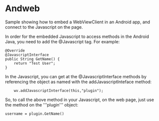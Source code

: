 # Andweb
Sample showing how to embed a WebViewClient in an Android app, and connect to the Javascript on the page.

In order for the embedded Javascript to access methods in the Android Java, you need to add the @Javascript tag. For example:


    @Override
    @JavascriptInterface
    public String GetName() {
        return "Test User";
    }

In the Javascript, you can get at the @JavascriptInterface methods by referencing the object as named with the addJavascriptInteface
method:

        wv.addJavascriptInterface(this,"plugin");

So, to call the above method in your Javascript, on the web page, just use the method on the '''plugin''' object:

    username = plugin.GetName()
    
